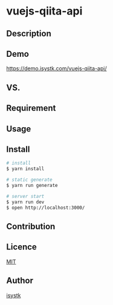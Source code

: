 vuejs-qiita-api
====

## Description

## Demo
https://demo.isystk.com/vuejs-qiita-api/

## VS. 

## Requirement

## Usage

## Install

``` bash
# install
$ yarn install

# static generate
$ yarn run generate

# server start
$ yarn run dev
$ open http://localhost:3000/
```
## Contribution

## Licence

[MIT](https://github.com/isystk/vuejs-qiita-api/LICENCE)

## Author

[isystk](https://github.com/isystk)


